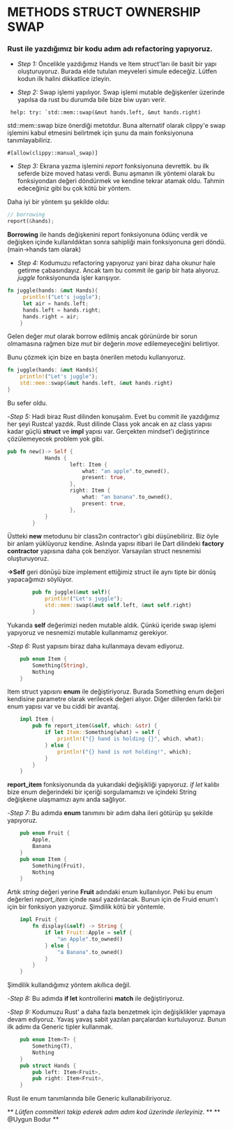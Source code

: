 # METHODS STRUCT OWNERSHIP SWAP
### Rust ile yazdığımız bir kodu adım adı refactoring yapıyoruz.

- *Step 1:* Öncelikle yazdığımız Hands ve Item struct'ları ile basit bir yapı oluşturuyoruz. 
Burada elde tutulan meyveleri simule edeceğiz. Lütfen kodun ilk halini dikkatlice izleyin.

- *Step 2:* Swap işlemi yapılıyor. Swap işlemi mutable değişkenler üzerinde yapılsa da rust 
bu durumda bile bize biw uyarı verir.
```
 help: try: `std::mem::swap(&mut hands.left, &mut hands.right)
```

std::mem::swap bize önerdiği metotdur. Buna alternatif olarak clippy'e swap işlemini
kabul etmesini belirtmek için şunu da main fonksiyonuna tanımlayabiliriz.

```
#[allow(clippy::manual_swap)]
```

- *Step 3:* Ekrana yazma işlemini _report_ fonksiyonuna devrettik. bu ilk seferde bize moved 
hatası verdi. Bunu aşmanın ilk yöntemi olarak bu fonksiyondan değeri döndürmek ve kendine tekrar 
atamak oldu. Tahmin edeceğiniz gibi bu çok kötü bir yöntem.

Daha iyi bir yöntem şu şekilde oldu:

``` rust
// borrowing
report(&hands);
```
**Borrowing** ile hands değişkenini report fonksiyonuna ödünç verdik ve değişken içinde
kullanıldıktan sonra sahipliği main fonksiyonuna geri döndü. (main->hands tam olarak)

- *Step 4:* Kodumuzu refactoring yapıyoruz yani biraz daha okunur hale getirme çabasındayız.
Ancak tam bu commit ile garip bir hata alıyoruz. _juggle_ fonksiyonunda işler karışıyor.
``` rust
fn juggle(hands: &mut Hands){                                                                                   │   35 ``` rust
     println!("Let's juggle");                                                                                   │   36
     let air = hands.left;                                                                                       │   37
     hands.left = hands.right;                                                                                   │   38 ```
     hands.right = air;                                                                                          │~
    }
```
Gelen değer _mut_ olarak borrow edilmiş ancak görünürde bir sorun olmamasına rağmen 
bize _mut_ bir değerin _move_ edilemeyeceğini belirtiyor. 

Bunu çözmek için bize en başta önerilen metodu kullanıyoruz.

``` rust
fn juggle(hands: &mut Hands){
    println!("Let's juggle");
    std::mem::swap(&mut hands.left, &mut hands.right)
}
```
Bu sefer oldu.

-*Step 5:* Hadi biraz Rust dilinden konuşalım. Evet bu commit ile yazdığımız her şeyi 
Rustca! yazdık. Rust dilinde Class yok ancak en az class yapısı kadar güçlü
**struct** ve **impl** yapısı var. Gerçekten mindset'i değiştirince çözülemeyecek
problem yok gibi.

```rust
pub fn new()-> Self {
            Hands {
                    left: Item {
                        what: "an apple".to_owned(),
                        present: true,
                    },
                    right: Item {
                        what: "an banana".to_owned(),
                        present: true,
                    },
            }
        }

```
Üstteki **new** metodunu bir class2ın contractor'ı gibi düşünebiliriz.
Biz öyle bir anlam yüklüyoruz kendine. Aslında yapısı itibari ile Dart dilindeki
**factory contractor** yapısına daha çok benziyor. Varsayılan struct nesnemisi oluşturuyoruz.

**->Self** geri dönüşü bize implement ettiğimiz struct ile aynı tipte bir dönüş yapacağımızı söylüyor.


```rust
        pub fn juggle(&mut self){
            println!("Let's juggle");
            std::mem::swap(&mut self.left, &mut self.right)
        }
```
Yukarıda **self** değerimizi neden mutable aldık. Çünkü içeride swap işlemi yapıyoruz ve 
nesnemizi mutable kullanmamız gerekiyor.


-*Step 6:* Rust yapısını biraz daha kullanmaya devam ediyoruz.
``` rust
    pub enum Item {
        Something(String),
        Nothing
    }
```
Item struct yapısını **enum** ile değiştiriyoruz. Burada Something enum değeri kendisine parametre 
olarak verilecek değeri alıyor. Diğer dillerden farklı bir enum yapısı var ve bu ciddi bir avantaj.

```rust
    impl Item {
        pub fn report_item(&self, which: &str) {
            if let Item::Something(what) = self {
                println!("{} hand is holding {}", which, what);
            } else {
                println!("{} hand is not holding!", which);
            }
        }
    }
```
**report_item** fonksiyonunda da yukarıdaki değişikliği yapıyoruz. _if let_ kalıbı
bize enum değerindeki bir içeriği sorgulamamızı ve içindeki String değişkene ulaşmamızı aynı anda sağlıyor.

-*Step 7:* Bu adımda **enum** tanımını bir adım daha ileri götürüp şu şekilde yapıyoruz.

```rust
    pub enum Fruit {
        Apple,
        Banana
    }
    pub enum Item {
        Something(Fruit),
        Nothing
    }
```
Artık _string_ değeri yerine **Fruit** adındaki enum kullanılıyor.
Peki bu enum değerleri _report_item_ içinde nasıl yazdırılacak. Bunun için de
Fruid enum'ı için bir fonksiyon yazıyoruz. Şimdilik kötü bir yöntemle.

```rust
    impl Fruit {
        fn display(&self) -> String {
            if let Fruit::Apple = self {
                "an Apple".to_owned()
            } else {
                "a Banana".to_owned()
            }
        }
    }

```
Şimdilik kullandığımız yöntem akıllıca değil.

-*Step 8:* Bu adımda **if let** kontrollerini **match** ile değiştiriyoruz.

-*Step 9:* Kodumuzu Rust' a daha fazla benzetmek için değişiklikler yapmaya devam ediyoruz.
Yavaş yavaş sabit yazılan parçalardan kurtuluyoruz. Bunun ilk adımı da Generic tipler kullanmak.

```rust
    pub enum Item<T> {
        Something(T),
        Nothing
    }
    pub struct Hands {
        pub left: Item<Fruit>,
        pub right: Item<Fruit>,
    }
```

Rust ile enum tanımlarında bile Generic kullanabiliriyoruz.


** _Lütfen commitleri takip ederek adım adım kod üzerinde ilerleyiniz._ **
** @Uygun Bodur **
